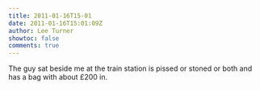 ```yaml
---
title: 2011-01-16T15-01
date: 2011-01-16T15:01:09Z
author: Lee Turner
showtoc: false
comments: true
---
```


The guy sat beside me at the train station is pissed or stoned or both and has a bag with about £200 in.

